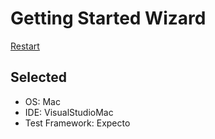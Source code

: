 # Getting Started Wizard

[Restart](/docs/wiz/readme.md)

## Selected

* OS: Mac
* IDE: VisualStudioMac
* Test Framework: Expecto
